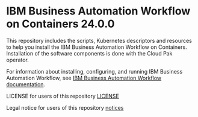# IBM Business Automation Workflow on Containers 24.0.0
This repository includes the scripts, Kubernetes descriptors and resources to help you install the IBM Business Automation Workflow on Containers. Installation of the software components is done with the Cloud Pak operator. 

For information about installing, configuring, and running IBM Business Automation Workflow, see  [IBM Business Automation Workflow documentation](https://www.ibm.com/docs/en/baw/24.x).

LICENSE for users of this repository [LICENSE](LICENSE)

Legal notice for users of this repository [notices](notices)



